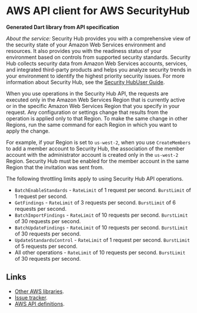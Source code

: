 # AWS API client for AWS SecurityHub

**Generated Dart library from API specification**

*About the service:*
Security Hub provides you with a comprehensive view of the security state of
your Amazon Web Services environment and resources. It also provides you
with the readiness status of your environment based on controls from
supported security standards. Security Hub collects security data from
Amazon Web Services accounts, services, and integrated third-party products
and helps you analyze security trends in your environment to identify the
highest priority security issues. For more information about Security Hub,
see the <a
href="https://docs.aws.amazon.com/securityhub/latest/userguide/what-is-securityhub.html">Security
HubUser Guide</a>.

When you use operations in the Security Hub API, the requests are executed
only in the Amazon Web Services Region that is currently active or in the
specific Amazon Web Services Region that you specify in your request. Any
configuration or settings change that results from the operation is applied
only to that Region. To make the same change in other Regions, run the same
command for each Region in which you want to apply the change.

For example, if your Region is set to <code>us-west-2</code>, when you use
<code>CreateMembers</code> to add a member account to Security Hub, the
association of the member account with the administrator account is created
only in the <code>us-west-2</code> Region. Security Hub must be enabled for
the member account in the same Region that the invitation was sent from.

The following throttling limits apply to using Security Hub API operations.

<ul>
<li>
<code>BatchEnableStandards</code> - <code>RateLimit</code> of 1 request per
second. <code>BurstLimit</code> of 1 request per second.
</li>
<li>
<code>GetFindings</code> - <code>RateLimit</code> of 3 requests per second.
<code>BurstLimit</code> of 6 requests per second.
</li>
<li>
<code>BatchImportFindings</code> - <code>RateLimit</code> of 10 requests per
second. <code>BurstLimit</code> of 30 requests per second.
</li>
<li>
<code>BatchUpdateFindings</code> - <code>RateLimit</code> of 10 requests per
second. <code>BurstLimit</code> of 30 requests per second.
</li>
<li>
<code>UpdateStandardsControl</code> - <code>RateLimit</code> of 1 request
per second. <code>BurstLimit</code> of 5 requests per second.
</li>
<li>
All other operations - <code>RateLimit</code> of 10 requests per second.
<code>BurstLimit</code> of 30 requests per second.
</li>
</ul>

## Links

- [Other AWS libraries](https://github.com/agilord/aws_client/tree/master/generated).
- [Issue tracker](https://github.com/agilord/aws_client/issues).
- [AWS API definitions](https://github.com/aws/aws-sdk-js/tree/master/apis).
